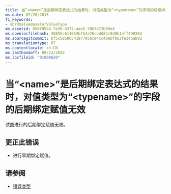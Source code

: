 ```yaml
---
title: 当“<name>”是后期绑定表达式的结果时，对值类型为“<typename>”的字段的后期绑定赋值无效
ms.date: 07/20/2015
f1_keywords:
- vbrRValueBaseForValueType
ms.assetid: 050f05b4-7e56-4372-aae5-70b7d73b99e4
ms.openlocfilehash: 40855c611653b7b3a76cadd82c8d0b1aff49838d
ms.sourcegitcommit: bf5c5850654187705bc94cc40ebfb62fe346ab02
ms.translationtype: MT
ms.contentlocale: zh-CN
ms.lasthandoff: 09/23/2020
ms.locfileid: "91090620"
---
```

# <a name="late-bound-assignment-to-a-field-of-value-type-typename-is-not-valid-when-name-is-the-result-of-a-late-bound-expression"></a>当“\<name>”是后期绑定表达式的结果时，对值类型为“\<typename>”的字段的后期绑定赋值无效

试图进行的后期绑定赋值无效。  
  
## <a name="to-correct-this-error"></a>更正此错误  
  
- 进行早期绑定赋值。  
  
## <a name="see-also"></a>请参阅

- [错误类型](../programming-guide/language-features/error-types.md)
